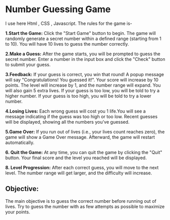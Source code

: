 # Number Guessing Game
 I use here Html , CSS  , Javascript.
 The rules for the game is-

**1.Start the Game:**
Click the "Start Game" button to begin.
The game will randomly generate a secret number within a defined range (starting from 1 to 10).
You will have 10 lives to guess the number correctly.

**2.Make a Guess:**
After the game starts, you will be prompted to guess the secret number.
Enter a number in the input box and click the "Check" button to submit your guess.

**3.Feedback:**
If your guess is correct, you win that round! A popup message will say "Congratulations! You guessed it!".
Your score will increase by 10 points.
The level will increase by 1, and the number range will expand.
You will also gain 5 extra lives.
If your guess is too low, you will be told to try a higher number.
If your guess is too high, you will be told to try a lower number.

**4.Losing Lives:**
Each wrong guess will cost you 1 life.You will see a message indicating if the guess was too high or too low. Recent guesses will be displayed, showing all the numbers you've guessed.

**5.Game Over:**
If you run out of lives (i.e., your lives count reaches zero), the game will show a Game Over message.
Afterward, the game will restart automatically.

**6. Quit the Game:**
At any time, you can quit the game by clicking the "Quit" button. Your final score and the level you reached will be displayed.

**8. Level Progression:**
After each correct guess, you will move to the next level.
The number range will get larger, and the difficulty will increase.

Objective:
---------------------------------------------------------------------------
The main objective is to guess the correct number before running out of lives.
Try to guess the number with as few attempts as possible to maximize your points.
